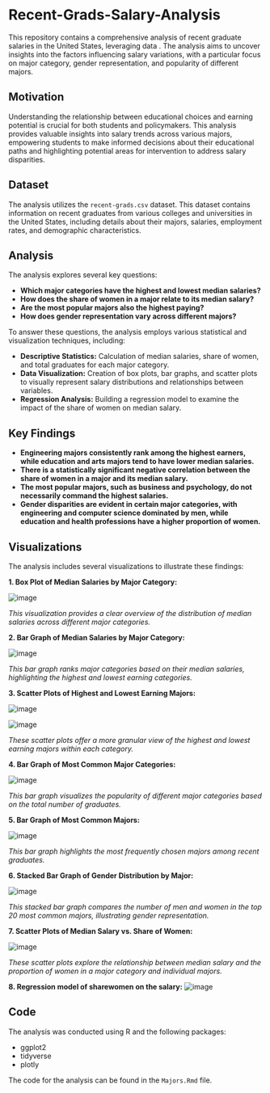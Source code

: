 # Recent-Grads-Salary-Analysis

This repository contains a comprehensive analysis of recent graduate salaries in the United States, leveraging data . The analysis aims to uncover insights into the factors influencing salary variations, with a particular focus on major category, gender representation, and popularity of different majors.

## Motivation

Understanding the relationship between educational choices and earning potential is crucial for both students and policymakers. This analysis provides valuable insights into salary trends across various majors, empowering students to make informed decisions about their educational paths and highlighting potential areas for intervention to address salary disparities.

## Dataset

The analysis utilizes the `recent-grads.csv` dataset. This dataset contains information on recent graduates from various colleges and universities in the United States, including details about their majors, salaries, employment rates, and demographic characteristics.

## Analysis

The analysis explores several key questions:

* **Which major categories have the highest and lowest median salaries?**
* **How does the share of women in a major relate to its median salary?**
* **Are the most popular majors also the highest paying?**
* **How does gender representation vary across different majors?**

To answer these questions, the analysis employs various statistical and visualization techniques, including:

* **Descriptive Statistics:** Calculation of median salaries, share of women, and total graduates for each major category.
* **Data Visualization:** Creation of box plots, bar graphs, and scatter plots to visually represent salary distributions and relationships between variables.
* **Regression Analysis:** Building a regression model to examine the impact of the share of women on median salary.

## Key Findings

* **Engineering majors consistently rank among the highest earners, while education and arts majors tend to have lower median salaries.**
* **There is a statistically significant negative correlation between the share of women in a major and its median salary.**
* **The most popular majors, such as business and psychology, do not necessarily command the highest salaries.**
* **Gender disparities are evident in certain major categories, with engineering and computer science dominated by men, while education and health professions have a higher proportion of women.**


## Visualizations

The analysis includes several visualizations to illustrate these findings:

**1. Box Plot of Median Salaries by Major Category:**

![image](https://github.com/user-attachments/assets/c98f43d1-5049-437f-822e-c0c93807239b)

*This visualization provides a clear overview of the distribution of median salaries across different major categories.*

**2. Bar Graph of Median Salaries by Major Category:**

![image](https://github.com/user-attachments/assets/2d6f5ac8-ad35-47db-bf6a-f62814e04107)

*This bar graph ranks major categories based on their median salaries, highlighting the highest and lowest earning categories.*

**3. Scatter Plots of Highest and Lowest Earning Majors:**

![image](https://github.com/user-attachments/assets/5a8363d7-3dab-4e64-8c7a-6608602ae584)

![image](https://github.com/user-attachments/assets/a86dfc79-2447-4dcc-8649-00fb3bef3ef8)

*These scatter plots offer a more granular view of the highest and lowest earning majors within each category.*

**4. Bar Graph of Most Common Major Categories:**

![image](https://github.com/user-attachments/assets/4ba4093e-e597-456d-aea3-b1005e3a2f20)

*This bar graph visualizes the popularity of different major categories based on the total number of graduates.*

**5. Bar Graph of Most Common Majors:**

![image](https://github.com/user-attachments/assets/b9a18af9-2e06-4ac4-a462-89dc5ef93a21)

*This bar graph highlights the most frequently chosen majors among recent graduates.*

**6. Stacked Bar Graph of Gender Distribution by Major:**

![image](https://github.com/user-attachments/assets/913cae0a-480c-489a-ac62-7fc362a3579b)

*This stacked bar graph compares the number of men and women in the top 20 most common majors, illustrating gender representation.*

**7. Scatter Plots of Median Salary vs. Share of Women:**

![image](https://github.com/user-attachments/assets/c62f8634-b084-42e4-9eb0-1b8f1b62baff)

*These scatter plots explore the relationship between median salary and the proportion of women in a major category and individual majors.*

**8. Regression model of sharewomen on the salary:**
![image](https://github.com/user-attachments/assets/b8bbf2ef-9b2d-4e0f-8243-4559441f79f0)

## Code

The analysis was conducted using R and the following packages:

* ggplot2
* tidyverse
* plotly

The code for the analysis can be found in the `Majors.Rmd` file.

